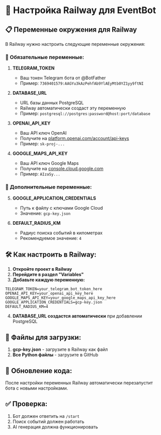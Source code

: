 # 🚀 Настройка Railway для EventBot

## 📋 Переменные окружения для Railway

В Railway нужно настроить следующие переменные окружения:

### 🔑 Обязательные переменные:

1. **TELEGRAM_TOKEN**
   - Ваш токен Telegram бота от @BotFather
   - Пример: `7369401579:AAGYu3kAzPehfAb9YlAEyMtb0YZ1yy9ftNI`

2. **DATABASE_URL**
   - URL базы данных PostgreSQL
   - Railway автоматически создаст эту переменную
   - Пример: `postgresql://postgres:password@host:port/database`

3. **OPENAI_API_KEY**
   - Ваш API ключ OpenAI
   - Получите на [platform.openai.com/account/api-keys](https://platform.openai.com/account/api-keys)
   - Пример: `sk-proj-...`

4. **GOOGLE_MAPS_API_KEY**
   - Ваш API ключ Google Maps
   - Получите на [console.cloud.google.com](https://console.cloud.google.com)
   - Пример: `AIzaSy...`

### 🔧 Дополнительные переменные:

5. **GOOGLE_APPLICATION_CREDENTIALS**
   - Путь к файлу с ключами Google Cloud
   - Значение: `gcp-key.json`

6. **DEFAULT_RADIUS_KM**
   - Радиус поиска событий в километрах
   - Рекомендуемое значение: `4`

## 🛠️ Как настроить в Railway:

1. **Откройте проект в Railway**
2. **Перейдите в раздел "Variables"**
3. **Добавьте каждую переменную:**

```
TELEGRAM_TOKEN=your_telegram_bot_token_here
OPENAI_API_KEY=your_openai_api_key_here
GOOGLE_MAPS_API_KEY=your_google_maps_api_key_here
GOOGLE_APPLICATION_CREDENTIALS=gcp-key.json
DEFAULT_RADIUS_KM=4
```

4. **DATABASE_URL создастся автоматически** при добавлении PostgreSQL

## 📁 Файлы для загрузки:

1. **gcp-key.json** - загрузите в Railway как файл
2. **Все Python файлы** - загрузите в GitHub

## 🔄 Обновление кода:

После настройки переменных Railway автоматически перезапустит бота с новыми настройками.

## ✅ Проверка:

1. Бот должен ответить на `/start`
2. Поиск событий должен работать
3. AI генерация должна функционировать
